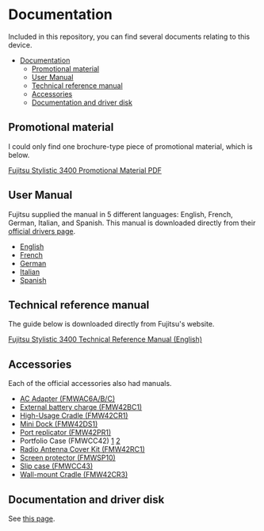 # Documentation

Included in this repository, you can find several documents relating to this device.

- [Documentation](#documentation)
  - [Promotional material](#promotional-material)
  - [User Manual](#user-manual)
  - [Technical reference manual](#technical-reference-manual)
  - [Accessories](#accessories)
  - [Documentation and driver disk](#documentation-and-driver-disk)

## Promotional material

I could only find one brochure-type piece of promotional material, which is below.

[Fujitsu Stylistic 3400 Promotional Material PDF](Fujitsu%20Stylistic%203400%20-%20Promotional%20Material.pdf)

## User Manual

Fujitsu supplied the manual in 5 different languages: English, French, German, Italian, and Spanish. This manual is downloaded directly from their [official drivers page](http://www.shopfujitsu.com/CSPortal/supportsearch.do?srch=DOWNLOADS&Series=Stylistic&Model=Stylistic%203400&ProductType=Tablet%20PC).

- [English](User%20Guide/ST3400%20English.pdf)
- [French](User%20Guide/ST3400%20French.pdf)
- [German](User%20Guide/ST3400%20German.pdf)
- [Italian](User%20Guide/ST3400%20Italian.pdf)
- [Spanish](User%20Guide/ST3400%20Spanish.pdf)

## Technical reference manual

The guide below is downloaded directly from Fujitsu's website.

[Fujitsu Stylistic 3400 Technical Reference Manual (English)](Fujitsu%20Stylistic%203400%20-%20Technical%20Reference%20Guide%20EN.pdf)

## Accessories

Each of the official accessories also had manuals.

- [AC Adapter (FMWAC6A/B/C)](Accessories/AC%20Adapter%20-%20FMWAC6A-B-C.pdf)
- [External battery charge (FMW42BC1)](Accessories/External%20Battery%20Charger%20-%20FMW42BC1.pdf)
- [High-Usage Cradle (FMW42CR1)](Accessories/High-Usage%20Cradle%20-%20FMW42CR1.pdf)
- [Mini Dock (FMW42DS1)](Accessories/Mini%20Dock%20-%20FMW42DS1.pdf)
- [Port replicator (FMW42PR1)](Accessories/Port%20replicator%20-%20FMW42PR1.pdf)
- Portfolio Case (FMWCC42) [1](Accessories/Portfolio%20Case%20-%20FMWCC42.pdf) [2](Accessories/Portfolio%20Case%202%20-%20FMWCC42.pdf)
- [Radio Antenna Cover Kit (FMW42RC1)](Accessories/Radio%20Antenna%20Cover%20Kit%20-%20FMW42RC1.pdf)
- [Screen protector (FMWSP10)](Accessories/Screen%20protector%20-%20FMWSP10.pdf)
- [Slip case (FMWCC43)](Accessories/Slip%20case%20-%20FMWCC43.pdf)
- [Wall-mount Cradle (FMW42CR3)](Accessories/Wall-mount%20Cradle%20-%20FMW42CR3.pdf)

## Documentation and driver disk

See [this page](../drivers/Internet%20Archive%20CD%20ISO).

